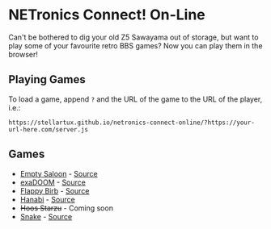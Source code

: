 # NETronics Connect! On-Line

Can't be bothered to dig your old Z5 Sawayama out of storage, but want to play some of your favourite retro BBS games? Now you can play them in the browser!

## Playing Games

To load a game, append `?` and the URL of the game to the URL of the player, i.e.:

    https://stellartux.github.io/netronics-connect-online/?https://your-url-here.com/server.js

## Games

- [Empty Saloon](https://stellartux.github.io/netronics-connect-online/?https://raw.githubusercontent.com/icegoat9/lastcallbbs/main/emptysaloon.js) - [Source](https://github.com/icegoat9/lastcallbbs)
- [exaDOOM](https://stellartux.github.io/netronics-connect-online/?https://raw.githubusercontent.com/vrman123/LastCallBBS/main/exaDOOM.js) - [Source](https://github.com/vrman123/LastCallBBS)
- [Flappy Birb](https://gist.githubusercontent.com/micolous/b822a40674e5527aba42f0612a013faf/raw/9c31a8027284bb56b1e2c22e8b711b11f8a44121/flappy.js) - [Source](https://gist.github.com/micolous/b822a40674e5527aba42f0612a013faf)
- [Hanabi](https://raw.githubusercontent.com/arun867/last-call-bbs-server-hanabi/main/hanabi.js) - [Source](https://github.com/arun867/last-call-bbs-server-hanabi)
- ~~Hoos Starzu~~ - Coming soon
- [Snake](https://stellartux.github.io/netronics-connect-online/?https://raw.githubusercontent.com/dabjulmaros/last-call-bbs-server-snake/master/dabjulmaros_snake.js)  - [Source](https://github.com/dabjulmaros/last-call-bbs-server-snake)
